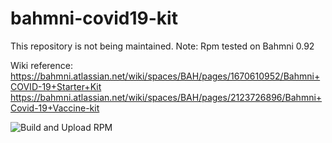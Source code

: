 # bahmni-covid19-kit
This repository is not being maintained. 
Note: Rpm tested on Bahmni 0.92

Wiki reference: https://bahmni.atlassian.net/wiki/spaces/BAH/pages/1670610952/Bahmni+COVID-19+Starter+Kit
https://bahmni.atlassian.net/wiki/spaces/BAH/pages/2123726896/Bahmni+Covid-19+Vaccine-kit

![Build and Upload RPM](https://github.com/Bahmni-Covid19/bahmni-covid19-kit/workflows/Build%20RPM%20and%20upload%20to%20S3%20Bucket/badge.svg)